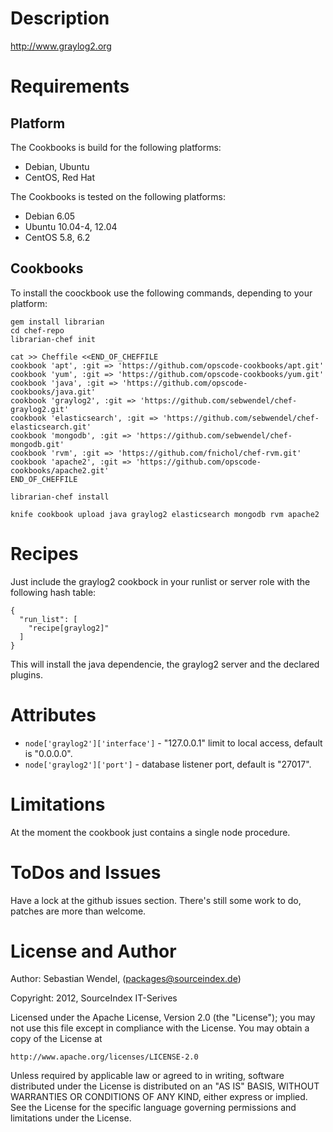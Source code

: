 # Description #

http://www.graylog2.org

# Requirements #

## Platform ##
The Cookbooks is build for the following platforms:
* Debian, Ubuntu
* CentOS, Red Hat

The Cookbooks is tested on the following platforms:
* Debian 6.05
* Ubuntu 10.04-4, 12.04
* CentOS 5.8, 6.2

## Cookbooks ##
To install the coockbook use the following commands, depending to your platform:

    gem install librarian
    cd chef-repo
    librarian-chef init

    cat >> Cheffile <<END_OF_CHEFFILE
    cookbook 'apt', :git => 'https://github.com/opscode-cookbooks/apt.git'
    cookbook 'yum', :git => 'https://github.com/opscode-cookbooks/yum.git'
    cookbook 'java', :git => 'https://github.com/opscode-cookbooks/java.git'
    cookbook 'graylog2', :git => 'https://github.com/sebwendel/chef-graylog2.git'
    cookbook 'elasticsearch', :git => 'https://github.com/sebwendel/chef-elasticsearch.git'
    cookbook 'mongodb', :git => 'https://github.com/sebwendel/chef-mongodb.git'
    cookbook 'rvm', :git => 'https://github.com/fnichol/chef-rvm.git'
    cookbook 'apache2', :git => 'https://github.com/opscode-cookbooks/apache2.git'
    END_OF_CHEFFILE

    librarian-chef install

    knife cookbook upload java graylog2 elasticsearch mongodb rvm apache2

# Recipes #
Just include the graylog2 cookbock in your runlist or server role with the following hash table:

    {
      "run_list": [
        "recipe[graylog2]"
      ]
    }

This will install the java dependencie, the graylog2 server and the declared plugins.

# Attributes #
* `node['graylog2']['interface']` - "127.0.0.1" limit to local access, default is "0.0.0.0".
* `node['graylog2']['port']` - database listener port, default is "27017".

# Limitations #
At the moment the cookbook just contains a single node procedure.

# ToDos and Issues #
Have a lock at the github issues section. There's still some work to do, patches are more than welcome.

# License and Author #

Author: Sebastian Wendel, (<packages@sourceindex.de>)

Copyright: 2012, SourceIndex IT-Serives

Licensed under the Apache License, Version 2.0 (the "License");
you may not use this file except in compliance with the License.
You may obtain a copy of the License at

    http://www.apache.org/licenses/LICENSE-2.0

Unless required by applicable law or agreed to in writing, software
distributed under the License is distributed on an "AS IS" BASIS,
WITHOUT WARRANTIES OR CONDITIONS OF ANY KIND, either express or implied.
See the License for the specific language governing permissions and
limitations under the License.
